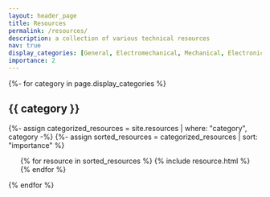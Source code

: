 ```yaml
---
layout: header_page
title: Resources
permalink: /resources/
description: a collection of various technical resources
nav: true
display_categories: [General, Electromechanical, Mechanical, Electronics, Programming, ROS, Website]
importance: 2
---
```


<!-- pages/resources.md -->
<div class="resources">

  <!-- Loop through categories -->
  {%- for category in page.display_categories %}
  <div class = "container">
    <!-- For each category, add header -->
    <h2 class="category">{{ category }}</h2>
    {%- assign categorized_resources = site.resources | where: "category", category -%}
    {%- assign sorted_resources = categorized_resources | sort: "importance" %}
    <ul class="post-list">
      {% for resource in sorted_resources %}
          {% include resource.html %}
      {% endfor %}
    </ul>
  </div>
  {% endfor %}
</div>